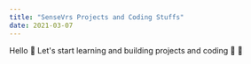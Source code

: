```yaml
---
title: "SenseVrs Projects and Coding Stuffs"
date: 2021-03-07
---
```

Hello :wave:
Let's start learning and building projects and coding :sunflower: 
:cherry_blossom:
